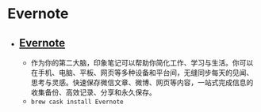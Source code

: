 # Evernote
- [Evernote](https://www.yinxiang.com/)
  - 
  - 作为你的第二大脑，印象笔记可以帮助你简化工作、学习与生活。你可以在手机、电脑、平板、网页等多种设备和平台间，无缝同步每天的见闻、思考与灵感。快速保存微信文章、微博、网页等内容，一站式完成信息的收集备份、高效记录、分享和永久保存。
  - `brew cask install Evernote`
